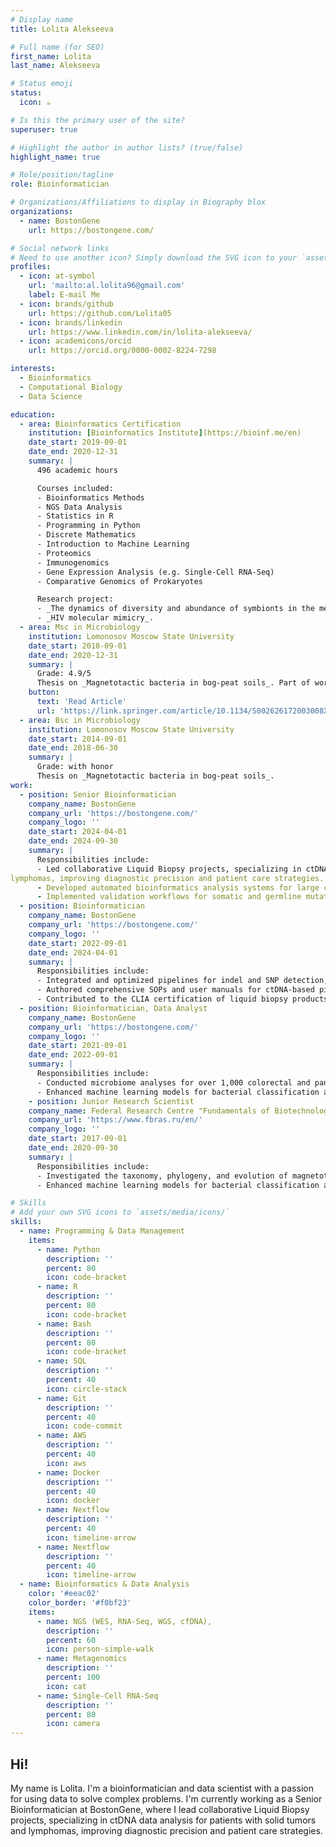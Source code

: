 ```yaml
---
# Display name
title: Lolita Alekseeva

# Full name (for SEO)
first_name: Lolita
last_name: Alekseeva

# Status emoji
status:
  icon: ☕️

# Is this the primary user of the site?
superuser: true

# Highlight the author in author lists? (true/false)
highlight_name: true

# Role/position/tagline
role: Bioinformatician

# Organizations/Affiliations to display in Biography blox
organizations:
  - name: BostonGene
    url: https://bostongene.com/

# Social network links
# Need to use another icon? Simply download the SVG icon to your `assets/media/icons/` folder.
profiles:
  - icon: at-symbol
    url: 'mailto:al.lolita96@gmail.com'
    label: E-mail Me
  - icon: brands/github
    url: https://github.com/Lolita05
  - icon: brands/linkedin
    url: https://www.linkedin.com/in/lolita-alekseeva/
  - icon: academicons/orcid
    url: https://orcid.org/0000-0002-8224-7298

interests:
  - Bioinformatics
  - Computational Biology
  - Data Science

education:
  - area: Bioinformatics Certification
    institution: [Bioinformatics Institute](https://bioinf.me/en)
    date_start: 2019-09-01
    date_end: 2020-12-31
    summary: |
      496 academic hours

      Courses included:
      - Bioinformatics Methods
      - NGS Data Analysis
      - Statistics in R
      - Programming in Python
      - Discrete Mathematics
      - Introduction to Machine Learning
      - Proteomics
      - Immunogenomics
      - Gene Expression Analysis (e.g. Single-Cell RNA-Seq)
      - Comparative Genomics of Prokaryotes

      Research project: 
      - _The dynamics of diversity and abundance of symbionts in the metatranscriptome_.
      - _HIV molecular mimicry_.
  - area: Msc in Microbiology
    institution: Lomonosov Moscow State University
    date_start: 2018-09-01
    date_end: 2020-12-31
    summary: |
      Grade: 4.9/5
      Thesis on _Magnetotactic bacteria in bog-peat soils_. Part of work presented in article [Magnetotactic bacteria in bog-peat soils](https://www.researchgate.net/publication/356888811_Magnetotactic_bacteria_in_bog-peat_soils).
    button:
      text: 'Read Article'
      url: 'https://link.springer.com/article/10.1134/S002626172003008X'
  - area: Bsc in Microbiology
    institution: Lomonosov Moscow State University
    date_start: 2014-09-01
    date_end: 2018-06-30
    summary: |
      Grade: with honor
      Thesis on _Magnetotactic bacteria in bog-peat soils_. 
work:
  - position: Senior Bioinformatician
    company_name: BostonGene
    company_url: 'https://bostongene.com/'
    company_logo: ''
    date_start: 2024-04-01
    date_end: 2024-09-30
    summary: |
      Responsibilities include:
      - Led collaborative Liquid Biopsy projects, specializing in ctDNA data analysis for patients with solid tumors and
lymphomas, improving diagnostic precision and patient care strategies.
      - Developed automated bioinformatics analysis systems for large cohorts, reducing validation errors and expediting turnaround times.
      - Implemented validation workflows for somatic and germline mutation analysis, ensuring high accuracy and regulatory compliance.
  - position: Bioinformatician
    company_name: BostonGene
    company_url: 'https://bostongene.com/'
    company_logo: ''
    date_start: 2022-09-01
    date_end: 2024-04-01
    summary: |
      Responsibilities include:
      - Integrated and optimized pipelines for indel and SNP detection, improving sensitivity in ctDNA and WES data analysis. 
      - Authored comprehensive SOPs and user manuals for ctDNA-based pipelines.
      - Contributed to the CLIA certification of liquid biopsy products through robust validation and testing frameworks.
  - position: Bioinformatician, Data Analyst
    company_name: BostonGene
    company_url: 'https://bostongene.com/'
    company_logo: ''
    date_start: 2021-09-01
    date_end: 2022-09-01
    summary: |
      Responsibilities include:
      - Conducted microbiome analyses for over 1,000 colorectal and pancreatic cancer cases from TCGA, CPTAC, and proprietary datasets. Identified key correlations between survival status, gene expressions, and microbiome presence, leading to the development of novel prognostic biomarkers based on bacterial genera.
      - Enhanced machine learning models for bacterial classification and built a specialized pipeline for bacterial transcript detection in RNA-seq data.
    - position: Junior Research Scientist
    company_name: Federal Research Centre "Fundamentals of Biotechnology" of the Russian Academy of Sciences
    company_url: 'https://www.fbras.ru/en/'
    company_logo: ''
    date_start: 2017-09-01
    date_end: 2020-09-30
    summary: |
      Responsibilities include:
      - Investigated the taxonomy, phylogeny, and evolution of magnetotactic bacteria in environmental samples using metagenomic workflows (NGS data, taxonomic classification systems) and large-scale sequence database retrieval (NCBI, JGI/IMG).
      - Enhanced machine learning models for bacterial classification and built a specialized pipeline for bacterial transcript detection in RNA-seq data.

# Skills
# Add your own SVG icons to `assets/media/icons/`
skills:
  - name: Programming & Data Management
    items:
      - name: Python
        description: ''
        percent: 80
        icon: code-bracket
      - name: R
        description: ''
        percent: 80
        icon: code-bracket
      - name: Bash
        description: ''
        percent: 80
        icon: code-bracket
      - name: SQL
        description: ''
        percent: 40
        icon: circle-stack
      - name: Git
        description: ''
        percent: 40
        icon: code-commit
      - name: AWS
        description: ''
        percent: 40
        icon: aws
      - name: Docker
        description: ''
        percent: 40
        icon: docker
      - name: Nextflow
        description: ''
        percent: 40
        icon: timeline-arrow
      - name: Nextflow
        description: ''
        percent: 40
        icon: timeline-arrow
  - name: Bioinformatics & Data Analysis
    color: '#eeac02'
    color_border: '#f0bf23'
    items:
      - name: NGS (WES, RNA-Seq, WGS, cfDNA),
        description: ''
        percent: 60
        icon: person-simple-walk
      - name: Metagenomics
        description: ''
        percent: 100
        icon: cat
      - name: Single-Cell RNA-Seq
        description: ''
        percent: 80
        icon: camera
---
```


## Hi!

My name is Lolita. I'm a bioinformatician and data scientist with a passion for using data to solve complex problems. I'm currently working as a Senior Bioinformatician at BostonGene, where I lead collaborative Liquid Biopsy projects, specializing in ctDNA data analysis for patients with solid tumors and lymphomas, improving diagnostic precision and patient care strategies.

